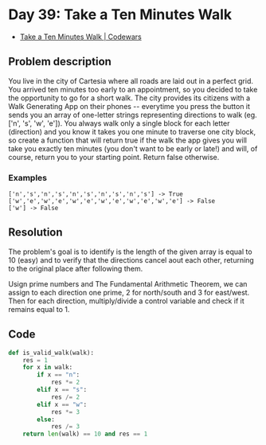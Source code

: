 # Day 39: Take a Ten Minutes Walk

- [Take a Ten Minutes Walk | Codewars](https://www.codewars.com/kata/54da539698b8a2ad76000228)

## Problem description

You live in the city of Cartesia where all roads are laid out in a perfect grid. You arrived ten minutes too early to an appointment, so you decided to take the opportunity to go for a short walk. The city provides its citizens with a Walk Generating App on their phones -- everytime you press the button it sends you an array of one-letter strings representing directions to walk (eg. ['n', 's', 'w', 'e']). You always walk only a single block for each letter (direction) and you know it takes you one minute to traverse one city block, so create a function that will return true if the walk the app gives you will take you exactly ten minutes (you don't want to be early or late!) and will, of course, return you to your starting point. Return false otherwise.

### Examples

```text
['n','s','n','s','n','s','n','s','n','s'] -> True
['w','e','w','e','w','e','w','e','w','e','w','e'] -> False
['w'] -> False
```

## Resolution

The problem's goal is to identify is the length of the given array is equal to 10 (easy) and to verify that the directions cancel aout each other, returning to the original place after following them.

Usign prime numbers and The Fundamental Arithmetic Theorem, we can assign to each direction one prime, 2 for north/south and 3 for east/west. Then for each direction, multiply/divide a control variable and check if it remains equal to 1.

## Code

```python
def is_valid_walk(walk):
    res = 1
    for x in walk:
        if x == "n":
            res *= 2
        elif x == "s":
            res /= 2
        elif x == "w":
            res *= 3
        else:
            res /= 3
    return len(walk) == 10 and res == 1
```
